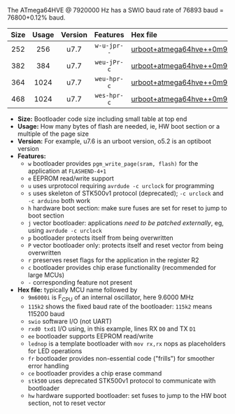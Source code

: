 The ATmega64HVE @ 7920000 Hz has a SWIO baud rate of 76893 baud = 76800+0.12% baud.

|Size|Usage|Version|Features|Hex file|
|:-:|:-:|:-:|:-:|:--|
|252|256|u7.7|`w-u-jpr--`|[urboot+atmega64hve++0m9900i++++9k6_swio_rxb1_txb3.hex](https://raw.githubusercontent.com/stefanrueger/urboot.hex/main/mcus/atmega64hve/internal_oscillator/fint++0m9900_Hz/br++++9k6_bps/urboot+atmega64hve++0m9900i++++9k6_swio_rxb1_txb3.hex)|
|382|384|u7.7|`weu-jPr-c`|[urboot+atmega64hve++0m9900i++++9k6_swio_rxb1_txb3_ee_lednop_fr_ce.hex](https://raw.githubusercontent.com/stefanrueger/urboot.hex/main/mcus/atmega64hve/internal_oscillator/fint++0m9900_Hz/br++++9k6_bps/urboot+atmega64hve++0m9900i++++9k6_swio_rxb1_txb3_ee_lednop_fr_ce.hex)|
|364|1024|u7.7|`weu-hpr-c`|[urboot+atmega64hve++0m9900i++++9k6_swio_rxb1_txb3_ee_lednop_fr_ce_hw.hex](https://raw.githubusercontent.com/stefanrueger/urboot.hex/main/mcus/atmega64hve/internal_oscillator/fint++0m9900_Hz/br++++9k6_bps/urboot+atmega64hve++0m9900i++++9k6_swio_rxb1_txb3_ee_lednop_fr_ce_hw.hex)|
|468|1024|u7.7|`wes-hpr-c`|[urboot+atmega64hve++0m9900i++++9k6_swio_rxb1_txb3_ee_lednop_fr_ce_stk500_hw.hex](https://raw.githubusercontent.com/stefanrueger/urboot.hex/main/mcus/atmega64hve/internal_oscillator/fint++0m9900_Hz/br++++9k6_bps/urboot+atmega64hve++0m9900i++++9k6_swio_rxb1_txb3_ee_lednop_fr_ce_stk500_hw.hex)|

- **Size:** Bootloader code size including small table at top end
- **Usage:** How many bytes of flash are needed, ie, HW boot section or a multiple of the page size
- **Version:** For example, u7.6 is an urboot version, o5.2 is an optiboot version
- **Features:**
  + `w` bootloader provides `pgm_write_page(sram, flash)` for the application at `FLASHEND-4+1`
  + `e` EEPROM read/write support
  + `u` uses urprotocol requiring `avrdude -c urclock` for programming
  + `s` uses skeleton of STK500v1 protocol (deprecated); `-c urclock` and `-c arduino` both work
  + `h` hardware boot section: make sure fuses are set for reset to jump to boot section
  + `j` vector bootloader: applications *need to be patched externally*, eg, using `avrdude -c urclock`
  + `p` bootloader protects itself from being overwritten
  + `P` vector bootloader only: protects itself and reset vector from being overwritten
  + `r` preserves reset flags for the application in the register R2
  + `c` bootloader provides chip erase functionality (recommended for large MCUs)
  + `-` corresponding feature not present
- **Hex file:** typically MCU name followed by
  + `9m6000i` is F<sub>CPU</sub> of an internal oscillator, here 9.6000 MHz
  + `115k2` shows the fixed baud rate of the bootloader: `115k2` means 115200 baud
  + `swio` software I/O (not UART)
  + `rxd0 txd1` I/O using, in this example, lines RX `D0` and TX `D1`
  + `ee` bootloader supports EEPROM read/write
  + `lednop` is a template bootloader with `mov rx,rx` nops as placeholders for LED operations
  + `fr` bootloader provides non-essential code ("frills") for smoother error handling
  + `ce` bootloader provides a chip erase command
  + `stk500` uses deprecated STK500v1 protocol to communicate with bootloader
  + `hw` hardware supported bootloader: set fuses to jump to the HW boot section, not to reset vector
